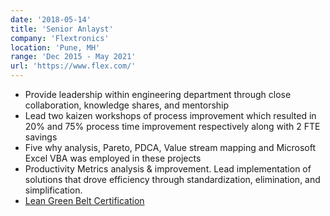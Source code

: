 ```yaml
---
date: '2018-05-14'
title: 'Senior Anlayst'
company: 'Flextronics'
location: 'Pune, MH'
range: 'Dec 2015 - May 2021'
url: 'https://www.flex.com/'
---
```


- Provide leadership within engineering department through close collaboration, knowledge shares, and mentorship
- Lead two kaizen workshops of process improvement which resulted in 20% and 75% process time improvement respectively along with 2 FTE savings
- Five why analysis, Pareto, PDCA, Value stream mapping and Microsoft Excel VBA was employed in these projects
- Productivity Metrics analysis & improvement. Lead implementation of solutions that drove efficiency through standardization, elimination, and simplification.
- [Lean Green Belt Certification](https://google.com)

